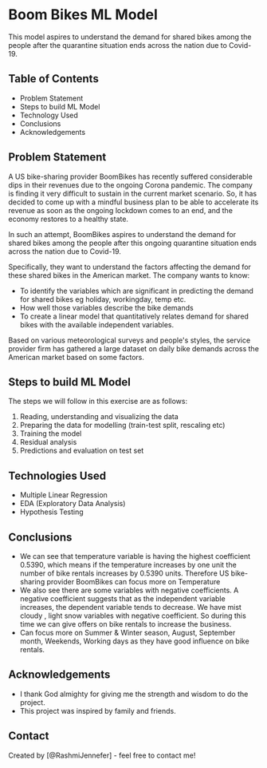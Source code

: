 # Boom Bikes ML Model
This model aspires to understand the demand for shared bikes among the people after the quarantine situation ends across the nation due to Covid-19.


## Table of Contents
* Problem Statement
* Steps to build ML Model
* Technology Used
* Conclusions
* Acknowledgements

## Problem Statement
A US bike-sharing provider BoomBikes has recently suffered considerable dips in their revenues due to the ongoing Corona pandemic. The company is finding it very difficult to sustain in the current market scenario. So, it has decided to come up with a mindful business plan to be able to accelerate its revenue as soon as the ongoing lockdown comes to an end, and the economy restores to a healthy state.

In such an attempt, BoomBikes aspires to understand the demand for shared bikes among the people after this ongoing quarantine situation ends across the nation due to Covid-19.

Specifically, they want to understand the factors affecting the demand for these shared bikes in the American market. The company wants to know:

- To identify the variables which are significant in predicting the demand for shared bikes eg holiday, workingday, temp etc.
- How well those variables describe the bike demands
- To create a linear model that quantitatively relates demand for shared bikes with the available independent variables.

Based on various meteorological surveys and people's styles, the service provider firm has gathered a large dataset on daily bike demands across the American market based on some factors.

## Steps to build ML Model
The steps we will follow in this exercise are as follows:
1. Reading, understanding and visualizing the data
2. Preparing the data for modelling (train-test split, rescaling etc)
3. Training the model
4. Residual analysis
5. Predictions and evaluation on test set

## Technologies Used
- Multiple Linear Regression
- EDA (Exploratory Data Analysis)
- Hypothesis Testing

## Conclusions
- We can see that temperature variable is having the highest coefficient 0.5390, which means if the temperature increases by one unit the number of bike rentals increases by 0.5390 units. Therefore US bike-sharing provider BoomBikes can focus more on Temperature
- We also see there are some variables with negative coefficients. A negative coefficient suggests that as the independent variable increases, the dependent variable tends to decrease. We have mist cloudy , light snow variables with negative coefficient. So during this time we can give offers on bike rentals to increase the business.
- Can focus more on Summer & Winter season, August, September month, Weekends, Working days as they have good influence on bike rentals.

## Acknowledgements
- I thank God almighty for giving me the strength and wisdom to do the project.
- This project was inspired by family and friends.


## Contact
Created by [@RashmiJennefer] - feel free to contact me!
